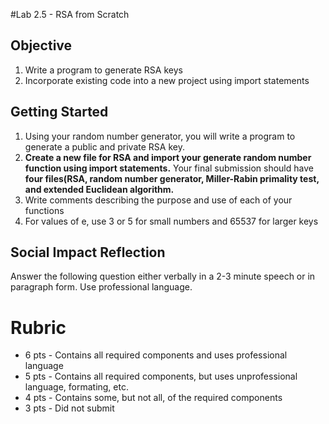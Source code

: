 
#Lab 2.5 - RSA from Scratch

## Objective

1. Write a program to generate RSA keys
2. Incorporate existing code into a new project using import statements

## Getting Started

1. Using your random number generator, you will write a program to generate a public and private RSA key.
2.  **Create a new file for RSA and import your generate random number function using import statements.** Your final submission should have **four files(RSA, random number generator, Miller-Rabin primality test, and extended Euclidean algorithm.**
3. Write comments describing the purpose and use of each of your functions
4. For values of e, use 3 or 5 for small numbers and 65537 for larger keys

## Social Impact Reflection

Answer the following question either verbally in a 2-3 minute speech or in paragraph form. Use professional language. 


# Rubric

- 6 pts - Contains all required components and uses professional language
- 5 pts - Contains all required components, but uses unprofessional language, formating, etc. 
- 4 pts - Contains some, but not all, of the required components
- 3 pts - Did not submit
